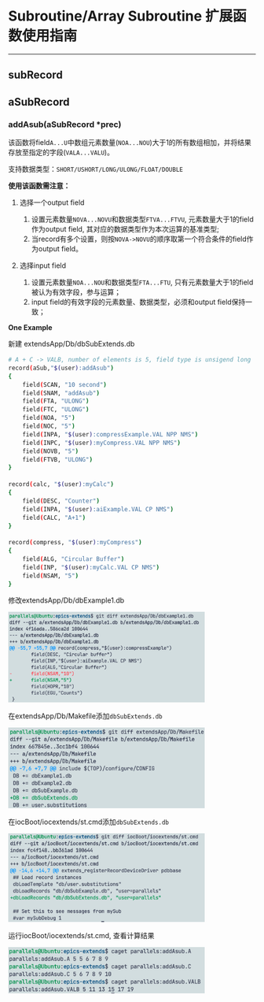 # Subroutine/Array Subroutine 扩展函数使用指南

---

## subRecord


## aSubRecord

### addAsub(aSubRecord *prec)

该函数将field`A...U`中数组元素数量(`NOA...NOU`)大于1的所有数组相加，并将结果存放至指定的字段(`VALA...VALU`)。

支持数据类型：`SHORT/USHORT/LONG/ULONG/FLOAT/DOUBLE`

**使用该函数需注意：**


1. 选择一个output field

    1. 设置元素数量`NOVA...NOVU`和数据类型`FTVA...FTVU`, 元素数量大于1的field作为output field, 其对应的数据类型作为本次运算的基准类型;
    2. 当record有多个设置，则按`NOVA->NOVU`的顺序取第一个符合条件的field作为output field。

2. 选择input field

   1. 设置元素数量`NOA...NOU`和数据类型`FTA...FTU`, 只有元素数量大于1的field被认为有效字段，参与运算；
   2. input field的有效字段的元素数量、数据类型，必须和output field保持一致；

**One Example**

新建 extendsApp/Db/dbSubExtends.db

```sh
# A + C -> VALB, number of elements is 5, field type is unsigend long
record(aSub,"$(user):addAsub")
{
    field(SCAN, "10 second")
    field(SNAM, "addAsub")
    field(FTA, "ULONG")
    field(FTC, "ULONG")
    field(NOA, "5")
    field(NOC, "5")
    field(INPA, "$(user):compressExample.VAL NPP NMS")
    field(INPC, "$(user):myCompress.VAL NPP NMS")
    field(NOVB, "5")
    field(FTVB, "ULONG")
}

record(calc, "$(user):myCalc")
{
    field(DESC, "Counter")
    field(INPA, "$(user):aiExample.VAL CP NMS")
    field(CALC, "A+1")
}

record(compress, "$(user):myCompress")
{
    field(ALG, "Circular Buffer")
    field(INP, "$(user):myCalc.VAL CP NMS")
    field(NSAM, "5")
}
```

修改extendsApp/Db/dbExample1.db

<img src="img/dbsub_dbExample1_diff.png" width=400>

在extendsApp/Db/Makefile添加`dbSubExtends.db`

<img src="img/dbsub_dbSubExtends_diff.png" width=400>

在iocBoot/iocextends/st.cmd添加`dbSubExtends.db`

<img src="img/dbsub_stcmd_diff.png" width="400">

运行iocBoot/iocextends/st.cmd, 查看计算结果

<img src="img/dbsun_printf_1.png" width="400">

